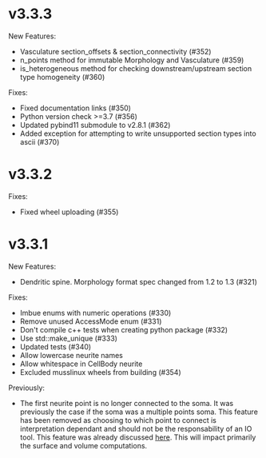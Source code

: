 v3.3.3
======

New Features:
* Vasculature section_offsets & section_connectivity (#352)
* n_points method for immutable Morphology and Vasculature (#359)
* is_heterogeneous method for checking downstream/upstream section type homogeneity (#360)

Fixes:
* Fixed documentation links (#350)
* Python version check >=3.7 (#356)
* Updated pybind11 submodule to v2.8.1 (#362)
* Added exception for attempting to write unsupported section types into ascii (#370)

v3.3.2
======

Fixes:
* Fixed wheel uploading (#355)

v3.3.1
======

New Features:
* Dendritic spine. Morphology format spec changed from 1.2 to 1.3 (#321)

Fixes:
* Imbue enums with numeric operations (#330)
* Remove unused AccessMode enum (#331)
* Don't compile c++ tests when creating python package (#332)
* Use std::make_unique (#333)
* Updated tests (#340)
* Allow lowercase neurite names
* Allow whitespace in CellBody neurite
* Excluded musslinux wheels from building (#354)

Previously:
* The first neurite point is no longer connected to the soma. It was previously
  the case if the soma was a multiple points soma. This feature has been
  removed as choosing to which point to connect is interpretation dependant and
  should not be the responsability of an IO tool. This feature was already
  discussed [here](https://github.com/BlueBrain/Brion/pull/94#issuecomment-248010437).
  This will impact primarily the surface and volume computations.
